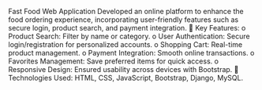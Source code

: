 Fast Food Web Application
Developed an online platform to enhance the food ordering experience, incorporating user-friendly features such as secure 
login, product search, and payment integration.
 Key Features:
o Product Search: Filter by name or category.
o User Authentication: Secure login/registration for personalized accounts.
o Shopping Cart: Real-time product management.
o Payment Integration: Smooth online transactions.
o Favorites Management: Save preferred items for quick access.
o Responsive Design: Ensured usability across devices with Bootstrap.
 Technologies Used: HTML, CSS, JavaScript, Bootstrap, Django, MySQL.
